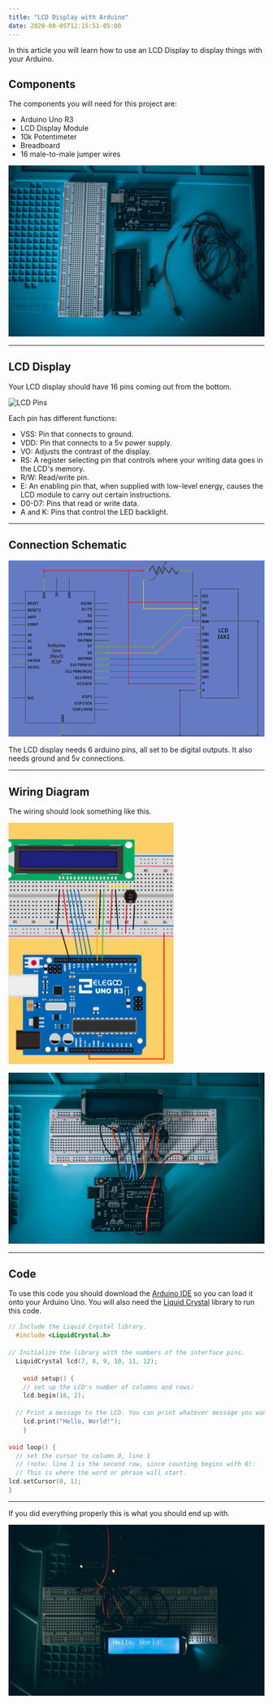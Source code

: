 ```yaml
---
title: "LCD Display with Arduino"
date: 2020-08-05T12:15:51-05:00
---
```

In this article you will learn how to use an LCD Display to display things with your Arduino.

<!--more-->

## Components
The components you will need for this project are:
- Arduino Uno R3
- LCD Display Module
- 10k Potentimeter
- Breadboard
- 16 male-to-male jumper wires

![Components](/images/Arduino.jpg)

------------------------------------

## LCD Display
Your LCD display should have 16 pins coming out from the bottom.

![LCD Pins](https://i.postimg.cc/GtRWTtHV/Arduino-LCD-Set-Up-and-Programming-Guide-LCD-Pinout.png)

Each pin has different functions:
- VSS: Pin that connects to ground.
- VDD: Pin that connects to a 5v power supply.
- VO: Adjusts the contrast of the display.
- RS: A register selecting pin that controls where your writing data goes in the LCD's memory.
- R/W: Read/write pin.
- E: An enabling pin that, when supplied with low-level energy, causes the LCD module to carry out certain instructions.
- D0-D7: Pins that read or write data.
- A and K: Pins that control the LED backlight.

-------------------------------------------

## Connection Schematic

![Connection Schematic](/images/CS.jpg)

The LCD display needs 6 arduino pins, all set to be digital outputs. It also needs ground and 5v connections.

----------------------------------------

## Wiring Diagram
The wiring should look something like this.

![Wiring Diagram](/images/WD.jpg)

![Wiring Diagram](/images/WD2.jpg)

-------------------------------------------

## Code
To use this code you should download the [Arduino IDE](https://www.arduino.cc/en/main/software) so you can load it onto your Arduino Uno. You will also need the [Liquid Crystal](https://www.arduinolibraries.info/libraries/liquid-crystal) library to run this code.

```cpp
// Include the Liquid Crystal library.
  #include <LiquidCrystal.h>

// Initialize the library with the numbers of the interface pins.
  LiquidCrystal lcd(7, 8, 9, 10, 11, 12);

    void setup() {
    // set up the LCD's number of columns and rows:
    lcd.begin(16, 2);

  // Print a message to the LCD. You can print whatever message you want.
    lcd.print("Hello, World!");
    }

void loop() {
  // set the cursor to column 0, line 1
  // (note: line 1 is the second row, since counting begins with 0):
  // This is where the word or phrase will start.
lcd.setCursor(0, 1);
}
```

---------------------------------------------------
If you did everything properly this is what you should end up with.

![Finished Product](/images/Complete.jpg)






<!--more-->
